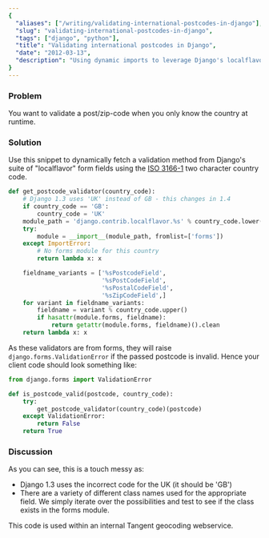 ```yaml
---
{
  "aliases": ["/writing/validating-international-postcodes-in-django"],
  "slug": "validating-international-postcodes-in-django",
  "tags": ["django", "python"],
  "title": "Validating international postcodes in Django",
  "date": "2012-03-13",
  "description": "Using dynamic imports to leverage Django's localflavor",
}
---
```


### Problem

You want to validate a post/zip-code when you only know the country at runtime.

### Solution

Use this snippet to dynamically fetch a validation method from Django's suite of
"localflavor" form fields using the
[ISO 3166-1](http://en.wikipedia.org/wiki/ISO_3166-1_alpha-2) two character
country code.

```python
def get_postcode_validator(country_code):
    # Django 1.3 uses 'UK' instead of GB - this changes in 1.4
    if country_code == 'GB':
        country_code = 'UK'
    module_path = 'django.contrib.localflavor.%s' % country_code.lower()
    try:
        module = __import__(module_path, fromlist=['forms'])
    except ImportError:
        # No forms module for this country
        return lambda x: x

    fieldname_variants = ['%sPostcodeField',
                          '%sPostCodeField',
                          '%sPostalCodeField',
                          '%sZipCodeField',]
    for variant in fieldname_variants:
        fieldname = variant % country_code.upper()
        if hasattr(module.forms, fieldname):
            return getattr(module.forms, fieldname)().clean
    return lambda x: x
```

As these validators are from forms, they will raise
`django.forms.ValidationError` if the passed postcode is invalid. Hence your
client code should look something like:

```python
from django.forms import ValidationError

def is_postcode_valid(postcode, country_code):
    try:
        get_postcode_validator(country_code)(postcode)
    except ValidationError:
        return False
    return True
```

### Discussion

As you can see, this is a touch messy as:

- Django 1.3 uses the incorrect code for the UK (it should be 'GB')
- There are a variety of different class names used for the appropriate field.
  We simply iterate over the possibilities and test to see if the class exists
  in the forms module.

This code is used within an internal Tangent geocoding webservice.
